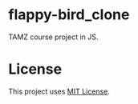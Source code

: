 # flappy-bird_clone
TAMZ course project in JS.

# License
This project uses [MIT License](LICENSE).
